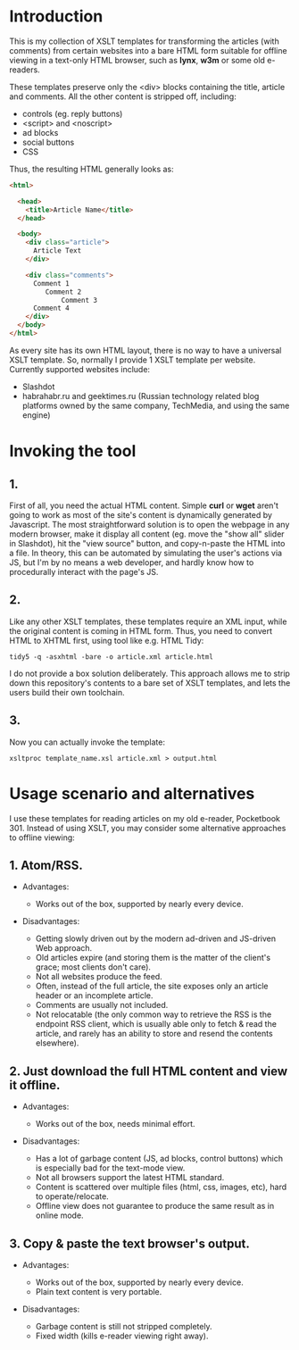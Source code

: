 Introduction
============

This is my collection of XSLT templates for transforming the articles (with comments) from certain websites into a bare HTML form suitable for offline viewing in a text-only HTML browser, such as **lynx**, **w3m** or some old e-readers.

These templates preserve only the &lt;div&gt; blocks containing the title, article and comments. All the other content is stripped off, including:

  - controls (eg. reply buttons)
  - &lt;script&gt; and &lt;noscript&gt;
  - ad blocks
  - social buttons
  - CSS

Thus, the resulting HTML generally looks as:
```html
<html>

  <head>
    <title>Article Name</title>
  </head>

  <body>
    <div class="article">
      Article Text
    </div>

    <div class="comments">
      Comment 1
         Comment 2
             Comment 3
      Comment 4
    </div>
  </body>
</html>
```


As every site has its own HTML layout, there is no way to have a universal XSLT template.
So, normally I provide 1 XSLT template per website.
Currently supported websites include:

  - Slashdot
  - habrahabr.ru and geektimes.ru (Russian technology related blog platforms owned by the same company, TechMedia, and using the same engine)




Invoking the tool
=================

## 1.
First of all, you need the actual HTML content. Simple **curl** or **wget** aren't going to work as most of the site's content is dynamically generated by Javascript. The most straightforward solution is to open the webpage in any modern browser, make it display all content (eg. move the "show all" slider in Slashdot), hit the "view source" button, and copy-n-paste the HTML into a file.
In theory, this can be automated by simulating the user's actions via JS, but I'm by no means a web developer, and hardly know how to procedurally interact with the page's JS.


## 2.
Like any other XSLT templates, these templates require an XML input, while the original content is coming in HTML form. Thus, you need to convert HTML to XHTML first, using tool like e.g. HTML Tidy:

    tidy5 -q -asxhtml -bare -o article.xml article.html

I do not provide a box solution deliberately. This approach allows me to strip down this repository's contents to a bare set of XSLT templates, and lets the users build their own toolchain.


## 3.
Now you can actually invoke the template:

    xsltproc template_name.xsl article.xml > output.html



Usage scenario and alternatives
===============================

I use these templates for reading articles on my old e-reader, Pocketbook 301.
Instead of using XSLT, you may consider some alternative approaches to offline viewing:


## 1. Atom/RSS.


- Advantages:
  - Works out of the box, supported by nearly every device.


- Disadvantages:
  - Getting slowly driven out by the modern ad-driven and JS-driven Web approach.
  - Old articles expire (and storing them is the matter of the client's grace; most clients don't care).
  - Not all websites produce the feed.
  - Often, instead of the full article, the site exposes only an article header or an incomplete article.
  - Comments are usually not included.
  - Not relocatable (the only common way to retrieve the RSS is the endpoint RSS client, which is usually able only to fetch & read the article, and rarely has an ability to store and resend the contents elsewhere).



## 2. Just download the full HTML content and view it offline.


- Advantages:
  - Works out of the box, needs minimal effort.


- Disadvantages:
  - Has a lot of garbage content (JS, ad blocks, control buttons) which is especially bad for the text-mode view.
  - Not all browsers support the latest HTML standard.
  - Content is scattered over multiple files (html, css, images, etc), hard to operate/relocate.
  - Offline view does not guarantee to produce the same result as in online mode.



## 3. Copy & paste the text browser's output.


- Advantages:
  - Works out of the box, supported by nearly every device.
  - Plain text content is very portable.


- Disadvantages:
  - Garbage content is still not stripped completely.
  - Fixed width (kills e-reader viewing right away).
